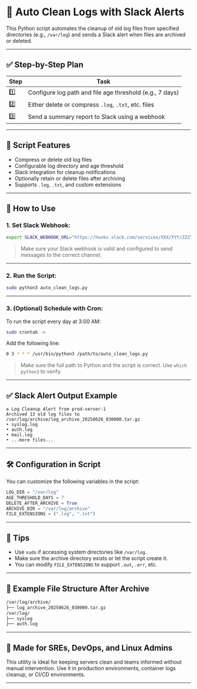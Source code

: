 # 🧹 Auto Clean Logs with Slack Alerts

This Python script automates the cleanup of old log files from specified directories (e.g., `/var/log`) and sends a Slack alert when files are archived or deleted.

---

## ✅ Step-by-Step Plan

| Step | Task |
|------|------|
| 1️⃣ | Configure log path and file age threshold (e.g., 7 days) |
| 2️⃣ | Either delete or compress `.log`, `.txt`, etc. files |
| 3️⃣ | Send a summary report to Slack using a webhook |

---

## 📜 Script Features

- Compress or delete old log files
- Configurable log directory and age threshold
- Slack integration for cleanup notifications
- Optionally retain or delete files after archiving
- Supports `.log`, `.txt`, and custom extensions

---

## 🧪 How to Use

### 1. Set Slack Webhook:

```bash
export SLACK_WEBHOOK_URL="https://hooks.slack.com/services/XXX/YYY/ZZZ"
```

> Make sure your Slack webhook is valid and configured to send messages to the correct channel.

---

### 2. Run the Script:

```bash
sudo python3 auto_clean_logs.py
```

---

### 3. (Optional) Schedule with Cron:

To run the script every day at 3:00 AM:

```bash
sudo crontab -e
```

Add the following line:

```bash
0 3 * * * /usr/bin/python3 /path/to/auto_clean_logs.py
```

> Make sure the full path to Python and the script is correct. Use `which python3` to verify.

---

## ✅ Slack Alert Output Example

```text
♻️ Log Cleanup Alert from prod-server-1
Archived 13 old log files to /var/log/archive/log_archive_20250626_030000.tar.gz
• syslog.log
• auth.log
• mail.log
• ...more files...
```

---

## 🛠 Configuration in Script

You can customize the following variables in the script:

```python
LOG_DIR = "/var/log"
AGE_THRESHOLD_DAYS = 7
DELETE_AFTER_ARCHIVE = True
ARCHIVE_DIR = "/var/log/archive"
FILE_EXTENSIONS = (".log", ".txt")
```

---

## 📎 Tips

- Use `sudo` if accessing system directories like `/var/log`.
- Make sure the archive directory exists or let the script create it.
- You can modify `FILE_EXTENSIONS` to support `.out`, `.err`, etc.

---

## 📁 Example File Structure After Archive

```bash
/var/log/archive/
├── log_archive_20250626_030000.tar.gz
/var/log/
├── syslog
├── auth.log
```

---

## 🤖 Made for SREs, DevOps, and Linux Admins

This utility is ideal for keeping servers clean and teams informed without manual intervention. Use it in production environments, container logs cleanup, or CI/CD environments.

---
